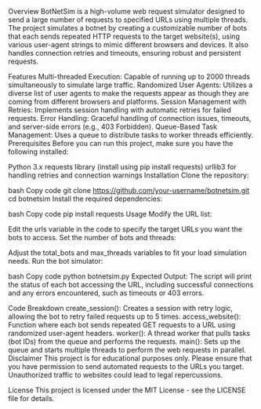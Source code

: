 Overview
BotNetSim is a high-volume web request simulator designed to send a large number of requests to specified URLs using multiple threads. The project simulates a botnet by creating a customizable number of bots that each sends repeated HTTP requests to the target website(s), using various user-agent strings to mimic different browsers and devices. It also handles connection retries and timeouts, ensuring robust and persistent requests.

Features
Multi-threaded Execution: Capable of running up to 2000 threads simultaneously to simulate large traffic.
Randomized User Agents: Utilizes a diverse list of user agents to make the requests appear as though they are coming from different browsers and platforms.
Session Management with Retries: Implements session handling with automatic retries for failed requests.
Error Handling: Graceful handling of connection issues, timeouts, and server-side errors (e.g., 403 Forbidden).
Queue-Based Task Management: Uses a queue to distribute tasks to worker threads efficiently.
Prerequisites
Before you can run this project, make sure you have the following installed:

Python 3.x
requests library (install using pip install requests)
urllib3 for handling retries and connection warnings
Installation
Clone the repository:

bash
Copy code
git clone https://github.com/your-username/botnetsim.git
cd botnetsim
Install the required dependencies:

bash
Copy code
pip install requests
Usage
Modify the URL list:

Edit the urls variable in the code to specify the target URLs you want the bots to access.
Set the number of bots and threads:

Adjust the total_bots and max_threads variables to fit your load simulation needs.
Run the bot simulator:

bash
Copy code
python botnetsim.py
Expected Output: The script will print the status of each bot accessing the URL, including successful connections and any errors encountered, such as timeouts or 403 errors.

Code Breakdown
create_session(): Creates a session with retry logic, allowing the bot to retry failed requests up to 5 times.
access_website(): Function where each bot sends repeated GET requests to a URL using randomized user-agent headers.
worker(): A thread worker that pulls tasks (bot IDs) from the queue and performs the requests.
main(): Sets up the queue and starts multiple threads to perform the web requests in parallel.
Disclaimer
This project is for educational purposes only. Please ensure that you have permission to send automated requests to the URLs you target. Unauthorized traffic to websites could lead to legal repercussions.

License
This project is licensed under the MIT License - see the LICENSE file for details.
